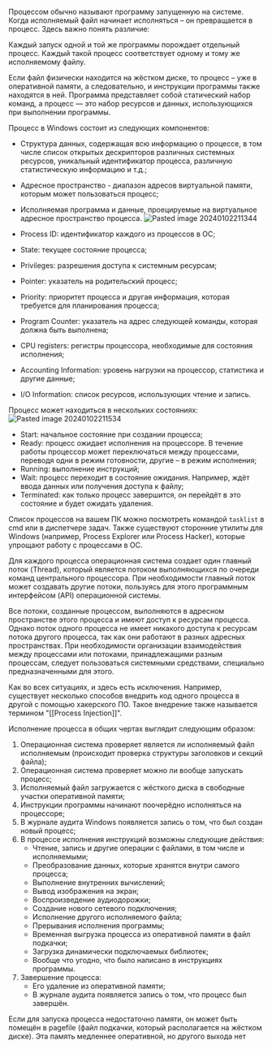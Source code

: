 Процессом обычно называют программу запущенную на системе. Когда исполняемый файл начинает исполняться – он превращается в процесс. Здесь важно понять различие:
  
Каждый запуск одной и той же программы порождает отдельный процесс. Каждый такой процесс соответствует одному и тому же исполняемому файлу.

Если файл физически находится на жёстком диске, то процесс – уже в оперативной памяти, а следовательно, и инструкции программы также находятся в ней.
Программа представляет собой статический набор команд, а процесс — это набор ресурсов и данных, использующихся при выполнении программы.

Процесс в Windows состоит из следующих компонентов:

- Структура данных, содержащая всю информацию о процессе, в том числе список открытых дескрипторов различных системных ресурсов, уникальный идентификатор процесса, различную статистическую информацию и т.д.;
- Адресное пространство - диапазон адресов виртуальной памяти, которым может пользоваться процесс;
- Исполняемая программа и данные, проецируемые на виртуальное адресное пространство процесса.
![Pasted image 20240102211344](https://github.com/user-attachments/assets/e8792e19-2fe9-44b9-ac90-f950fafed49e)


- Process ID: идентификатор каждого из процессов в ОС;
- State: текущее состояние процесса;
- Privileges: разрешения доступа к системным ресурсам;
- Pointer: указатель на родительский процесс;
- Priority: приоритет процесса и другая информация, которая требуется для планирования процесса;
- Program Counter: указатель на адрес следующей команды, которая должна быть выполнена;
- CPU registers: регистры процессора, необходимые для состояния исполнения;
- Accounting Information: уровень нагрузки на процессор, статистика и другие данные;
- I/O Information: список ресурсов, использующих чтение и запись.

Процесс может находиться в нескольких состояниях:![Pasted image 20240102211534](https://github.com/user-attachments/assets/3a88765d-3ac7-436f-9068-9b926b56b09b)


- Start: начальное состояние при создании процесса;
- Ready: процесс ожидает исполнения на процессоре. В течение работы процессор может переключаться между процессами, переводя одни в режим готовности, другие – в режим исполнения;
- Running: выполнение инструкций;
- Wait: процесс переходит в состояние ожидания. Например, ждёт ввода данных или получения доступа к файлу;
- Terminated: как только процесс завершится, он перейдёт в это состояние и будет ожидать удаления.

Список процессов на вашем ПК можно посмотреть командой `tasklist` в cmd или в диспетчере задач. Также существуют сторонние утилиты для Windows (например, Process Explorer или Process Hacker), которые упрощают работу с процессами в ОС.

Для каждого процесса операционная система создает один главный поток (Thread), который является потоком выполняющихся по очереди команд центрального процессора. При необходимости главный поток может создавать другие потоки, пользуясь для этого программным интерфейсом (API) операционной системы.

Все потоки, созданные процессом, выполняются в адресном пространстве этого процесса и имеют доступ к ресурсам процесса. Однако поток одного процесса не имеет никакого доступа к ресурсам потока другого процесса, так как они работают в разных адресных пространствах. При необходимости организации взаимодействия между процессами или потоками, принадлежащими разным процессам, следует пользоваться системными средствами, специально предназначенными для этого.

Как во всех ситуациях, и здесь есть исключения. Например, существует несколько способов внедрить код одного процесса в другой с помощью хакерского ПО. Такое внедрение также называется термином "[[Process Injection]]".

Исполнение процесса в общих чертах выглядит следующим образом:

1. Операционная система проверяет является ли исполняемый файл исполняемым (происходит проверка структуры заголовков и секций файла);
2. Операционная система проверяет можно ли вообще запускать процесс;
3. Исполняемый файл загружается с жёсткого диска в свободные участки оперативной памяти;
4. Инструкции программы начинают поочерёдно исполняться на процессоре;
5. В журнале аудита Windows появляется запись о том, что был создан новый процесс;
6. В процессе исполнения инструкций возможны следующие действия:  
	- Чтение, запись и другие операции с файлами, в том числе и исполняемыми;  
	- Преобразование данных, которые хранятся внутри самого процесса;  
	- Выполнение внутренних вычислений;  
	- Вывод изображения на экран; 
	- Воспроизведение аудиодорожки;  
	- Создание нового сетевого подключения;  
	- Исполнение другого исполняемого файла;  
	- Прерывания исполнения программы;  
	- Временная выгрузка процесса из оперативной памяти в файл подкачки;
	- Загрузка динамически подключаемых библиотек;  
	- Вообще что угодно, что было написано в инструкциях программы.
7. Завершение процесса:  
	- Его удаление из оперативной памяти;  
	- В журнале аудита появляется запись о том, что процесс был завершён.

Если для запуска процесса недостаточно памяти, он может быть помещён в pagefile (файл подкачки, который располагается на жёстком диске). Эта память медленнее оперативной, но другого выхода нет
